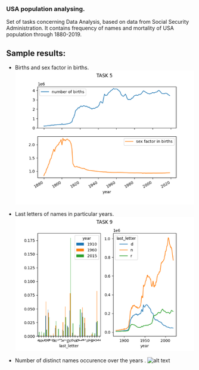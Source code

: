 ### USA population analysing.

Set of tasks concerning Data Analysis, based on data from Social Security Administration. 
It contains frequency of names and mortality of USA population through 1880-2019.

## Sample results: 

* Births and sex factor in births.
![alt text](result_images/births_and_sex_factor.png?raw=true)

* Last letters of names in particular years.
![alt text](result_images/last_letters.png?raw=true)

* Number of distinct names occurence over the years .
![alt text](result_images/cases_and_popularity?raw=true)
